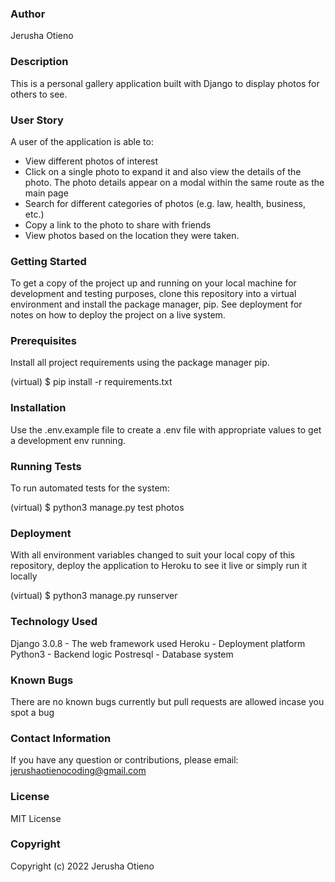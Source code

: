 ### Author

Jerusha Otieno

### Description

This is a personal gallery application built with Django to display photos for others to see.

### User Story

A user of the application is able to:

* View different photos of interest
* Click on a single photo to expand it and also view the details of the photo. The photo details appear on a modal within the same route as the main page
* Search for different categories of photos (e.g. law, health, business, etc.)
* Copy a link to the photo to share with friends
* View photos based on the location they were taken.

### Getting Started

To get a copy of the project up and running on your local machine for development and testing purposes, clone this repository into a virtual environment and install the package manager, pip. See deployment for notes on how to deploy the project on a live system.

### Prerequisites

Install all project requirements using the package manager pip.

(virtual) $ pip install -r requirements.txt

### Installation

Use the .env.example file to create a .env file with appropriate values to get a development env running.

### Running Tests

To run automated tests for the system:

(virtual) $ python3 manage.py test photos 

### Deployment

With all environment variables changed to suit your local copy of this repository, deploy the application to Heroku to see it live or simply run it locally

(virtual) $ python3 manage.py runserver

### Technology Used 

Django 3.0.8 - The web framework used
Heroku - Deployment platform
Python3 - Backend logic
Postresql - Database system

### Known Bugs

There are no known bugs currently but pull requests are allowed incase you spot a bug

### Contact Information

If you have any question or contributions, please email: jerushaotienocoding@gmail.com

### License 

MIT License

### Copyright

Copyright (c) 2022 Jerusha Otieno
